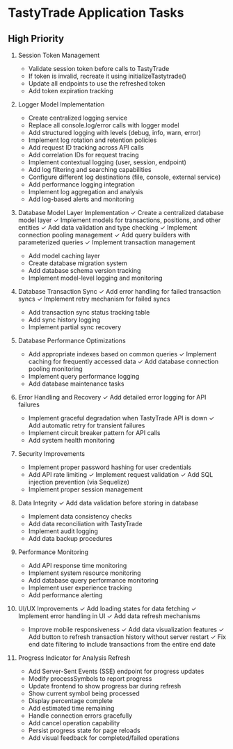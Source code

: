 # TastyTrade Application Tasks

## High Priority

1. Session Token Management
   - Validate session token before calls to TastyTrade
   - If token is invalid, recreate it using initializeTastytrade()
   - Update all endpoints to use the refreshed token
   - Add token expiration tracking

2. Logger Model Implementation
   - Create centralized logging service
   - Replace all console.log/error calls with logger model
   - Add structured logging with levels (debug, info, warn, error)
   - Implement log rotation and retention policies
   - Add request ID tracking across API calls
   - Add correlation IDs for request tracing
   - Implement contextual logging (user, session, endpoint)
   - Add log filtering and searching capabilities
   - Configure different log destinations (file, console, external service)
   - Add performance logging integration
   - Implement log aggregation and analysis
   - Add log-based alerts and monitoring

3. Database Model Layer Implementation
   ✓ Create a centralized database model layer
   ✓ Implement models for transactions, positions, and other entities
   ✓ Add data validation and type checking
   ✓ Implement connection pooling management
   ✓ Add query builders with parameterized queries
   ✓ Implement transaction management
   - Add model caching layer
   - Create database migration system
   - Add database schema version tracking
   - Implement model-level logging and monitoring

4. Database Transaction Sync
   ✓ Add error handling for failed transaction syncs
   ✓ Implement retry mechanism for failed syncs
   - Add transaction sync status tracking table
   - Add sync history logging
   - Implement partial sync recovery

5. Database Performance Optimizations
   - Add appropriate indexes based on common queries
   ✓ Implement caching for frequently accessed data
   ✓ Add database connection pooling monitoring
   - Implement query performance logging
   - Add database maintenance tasks

6. Error Handling and Recovery
   ✓ Add detailed error logging for API failures
   - Implement graceful degradation when TastyTrade API is down
   ✓ Add automatic retry for transient failures
   - Implement circuit breaker pattern for API calls
   - Add system health monitoring

7. Security Improvements
   - Implement proper password hashing for user credentials
   - Add API rate limiting
   ✓ Implement request validation
   ✓ Add SQL injection prevention (via Sequelize)
   - Implement proper session management

8. Data Integrity
   ✓ Add data validation before storing in database
   - Implement data consistency checks
   - Add data reconciliation with TastyTrade
   - Implement audit logging
   - Add data backup procedures

9. Performance Monitoring
   - Add API response time monitoring
   - Implement system resource monitoring
   - Add database query performance monitoring
   - Implement user experience tracking
   - Add performance alerting

10. UI/UX Improvements
    ✓ Add loading states for data fetching
    ✓ Implement error handling in UI
    ✓ Add data refresh mechanisms
    - Improve mobile responsiveness
    ✓ Add data visualization features
    ✓ Add button to refresh transaction history without server restart
    ✓ Fix end date filtering to include transactions from the entire end date

11. Progress Indicator for Analysis Refresh
    - Add Server-Sent Events (SSE) endpoint for progress updates
    - Modify processSymbols to report progress
    - Update frontend to show progress bar during refresh
    - Show current symbol being processed
    - Display percentage complete
    - Add estimated time remaining
    - Handle connection errors gracefully
    - Add cancel operation capability
    - Persist progress state for page reloads
    - Add visual feedback for completed/failed operations
